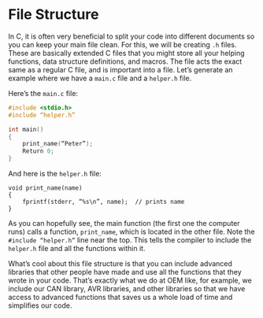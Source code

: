# File Structure
In C, it is often very beneficial to split your code into different documents so you can keep your main file clean. For this, we will be creating `.h` files. These are basically extended C files that you might store all your helping functions, data structure definitions, and macros. The file acts the exact same as a regular C file, and is important into a file. Let’s generate an example where we have a `main.c` file and a `helper.h` file. 

Here’s the `main.c` file:
```C
#include <stdio.h>
#include “helper.h”

int main()
{
    print_name(“Peter”);
    Return 0;
}
```
And here is the `helper.h` file:
```
void print_name(name)
{
    fprintf(stderr, “%s\n”, name);  // prints name
}
```
As you can hopefully see, the main function (the first one the computer runs) calls a function, `print_name`, which is located in the other file. Note the `#include “helper.h”` line near the top. This tells the compiler to include the `helper.h` file and all the functions within it.

What’s cool about this file structure is that you can include advanced libraries that other people have made and use all the functions that they wrote in your code. That’s exactly what we do at OEM like, for example, we include our CAN library, AVR libraries, and other libraries so that we have access to advanced functions that saves us a whole load of time and simplifies our code.

